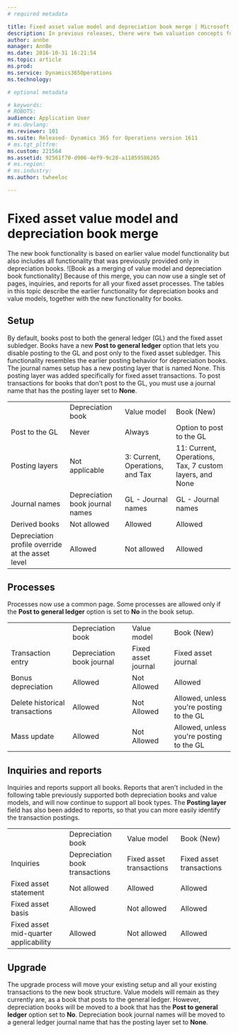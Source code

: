 ```yaml
---
# required metadata

title: Fixed asset value model and depreciation book merge | Microsoft Docs
description: In previous releases, there were two valuation concepts for fixed assets: value models and depreciation books. In the Microsoft Dynamics 365 for Operations 1611 release, the value model functionality and depreciation book functionality have been merged into a single concept that is known as a book.
author: annbe
manager: AnnBe
ms.date: 2016-10-31 16:21:54
ms.topic: article
ms.prod: 
ms.service: Dynamics365Operations
ms.technology: 

# optional metadata

# keywords: 
# ROBOTS: 
audience: Application User
# ms.devlang: 
ms.reviewer: 101
ms.suite: Released- Dynamics 365 for Operations version 1611
# ms.tgt_pltfrm: 
ms.custom: 221564
ms.assetid: 92561f70-d906-4ef9-9c28-a11859586205
# ms.region: 
# ms.industry: 
ms.author: twheeloc

---
```


# Fixed asset value model and depreciation book merge

The new book functionality is based on earlier value model functionality but also includes all functionality that was previously provided only in depreciation books. ![Book as a merging of value model and depreciation book functionality] Because of this merge, you can now use a single set of pages, inquiries, and reports for all your fixed asset processes. The tables in this topic describe the earlier functionality for depreciation books and value models, together with the new functionality for books.

## Setup
By default, books post to both the general ledger (GL) and the fixed asset subledger. Books have a new **Post to general ledger** option that lets you disable posting to the GL and post only to the fixed asset subledger. This functionality resembles the earlier posting behavior for depreciation books. The journal names setup has a new posting layer that is named None. This posting layer was added specifically for fixed asset transactions. To post transactions for books that don't post to the GL, you must use a journal name that has the posting layer set to **None**.

|                                                  |                                 |                                 |                                                         |
|--------------------------------------------------|---------------------------------|---------------------------------|---------------------------------------------------------|
|                                                  | Depreciation book               | Value model                     | Book (New)                                              |
| Post to the GL                                   | Never                           | Always                          | Option to post to the GL                                |
| Posting layers                                   | Not applicable                  | 3: Current, Operations, and Tax | 11: Current, Operations, Tax, 7 custom layers, and None |
| Journal names                                    | Depreciation book journal names | GL - Journal names              | GL - Journal names                                      |
| Derived books                                    | Not allowed                     | Allowed                         | Allowed                                                 |
| Depreciation profile override at the asset level | Allowed                         | Not allowed                     | Allowed                                                 |

## Processes
Processes now use a common page. Some processes are allowed only if the **Post to general ledger** option is set to **No** in the book setup.

|                                |                           |                     |                                          |
|--------------------------------|---------------------------|---------------------|------------------------------------------|
|                                | Depreciation book         | Value model         | Book (New)                               |
| Transaction entry              | Depreciation book journal | Fixed asset journal | Fixed asset journal                      |
| Bonus depreciation             | Allowed                   | Not Allowed         | Allowed                                  |
| Delete historical transactions | Allowed                   | Not Allowed         | Allowed, unless you're posting to the GL |
| Mass update                    | Allowed                   | Not Allowed         | Allowed, unless you're posting to the GL |

## Inquiries and reports
Inquiries and reports support all books. Reports that aren't included in the following table previously supported both depreciation books and value models, and will now continue to support all book types. The **Posting layer** field has also been added to reports, so that you can more easily identify the transaction postings.

|                                       |                                |                          |                          |
|---------------------------------------|--------------------------------|--------------------------|--------------------------|
|                                       | Depreciation book              | Value model              | Book (New)               |
| Inquiries                             | Depreciation book transactions | Fixed asset transactions | Fixed asset transactions |
| Fixed asset statement                 | Not allowed                    | Allowed                  | Allowed                  |
| Fixed asset basis                     | Allowed                        | Not allowed              | Allowed                  |
| Fixed asset mid-quarter applicability | Allowed                        | Not allowed              | Allowed                  |

## Upgrade
The upgrade process will move your existing setup and all your existing transactions to the new book structure. Value models will remain as they currently are, as a book that posts to the general ledger. However, depreciation books will be moved to a book that has the **Post to general ledger** option set to **No**. Depreciation book journal names will be moved to a general ledger journal name that has the posting layer set to **None**.

